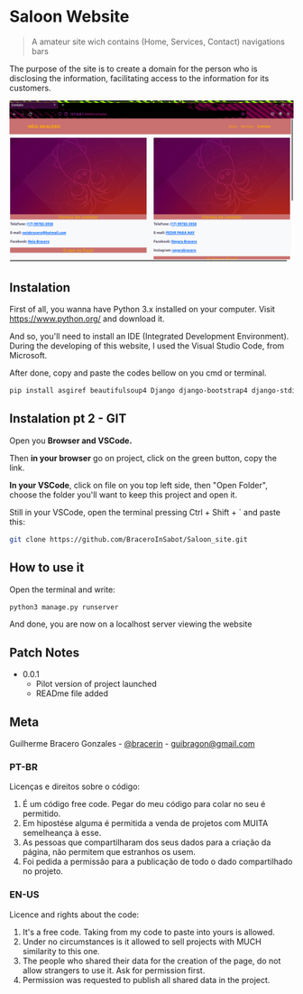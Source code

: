 # Saloon Website
> A amateur site wich contains (Home, Services, Contact) navigations bars

The purpose of the site is to create a domain for the person who is disclosing the information, facilitating access to the information for its customers.

![Contato](web_page.png)

## Instalation 

First of all, you wanna have Python 3.x installed on your computer. Visit https://www.python.org/ and download it.

And so, you'll need to install an IDE (Integrated Development Environment). During the developing of this website, I used the Visual Studio Code, from Microsoft.

After done, copy and paste the codes bellow on you cmd or terminal.

```sh
pip install asgiref beautifulsoup4 Django django-bootstrap4 django-stdimage Pillow soupsieve sqlparse
```

## Instalation pt 2 - GIT 

Open you **Browser and VSCode.**

Then **in your browser** go on project, click on the green button, copy the link.

**In your VSCode**, click on file on you top left side, then "Open Folder", choose the folder you'll want to keep this project and open it.

Still in your VSCode, open the terminal pressing Ctrl + Shift + ´ and paste this:

```sh
git clone https://github.com/BraceroInSabot/Saloon_site.git
```

## How to use it

Open the terminal and write: 

```sh
python3 manage.py runserver 
```

And done, you are now on a localhost server viewing the website

## Patch Notes

* 0.0.1
    * Pilot version of project launched
    * READme file added


## Meta

Guilherme Bracero Gonzales - [@bracerin](https://twitter.com/bracerin) - guibragon@gmail.com

### PT-BR
Licenças e direitos sobre o código:
1. É um código free code. Pegar do meu código para colar no seu é permitido.
2. Em hipostése alguma é permitida a venda de projetos com MUITA semelheança à esse.
3. As pessoas que compartilharam dos seus dados para a criação da página, não permitem que estranhos os usem.
4. Foi pedida a permissão para a publicação de todo o dado compartilhado no projeto.

### EN-US
Licence and rights about the code:
1. It's a free code. Taking from my code to paste into yours is allowed.
2. Under no circumstances is it allowed to sell projects with MUCH similarity to this one.
3. The people who shared their data for the creation of the page, do not allow strangers to use it. Ask for permission first.
4. Permission was requested to publish all shared data in the project.